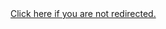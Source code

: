 <doctype html>

[//]: # (This is a redirection page to /peach-for-businesses/, to keep backlinks to /for-businesses/ working.)
<html>
  <head>
    <title>Redirection</title>
  </head>
  <link rel="canonical" href="/peach-for-businesses/">
  <script>location="/peach-for-businesses/"</script>
  <a href="/peach-for-businesses/">
    Click here if you are not redirected.
  </a>
</html>
</doctype>
